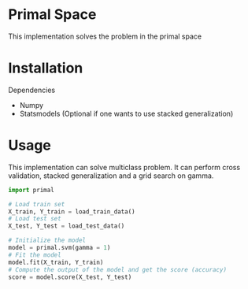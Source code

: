 # Primal Space
This implementation solves the problem in the primal space

# Installation
Dependencies
- Numpy
- Statsmodels (Optional if one wants to use stacked generalization)

# Usage
This implementation can solve multiclass problem. It can perform cross validation, stacked generalization and a grid search on gamma.
```python
import primal

# Load train set
X_train, Y_train = load_train_data()
# Load test set
X_test, Y_test = load_test_data()

# Initialize the model
model = primal.svm(gamma = 1)
# Fit the model
model.fit(X_train, Y_train)
# Compute the output of the model and get the score (accuracy)
score = model.score(X_test, Y_test)
```
